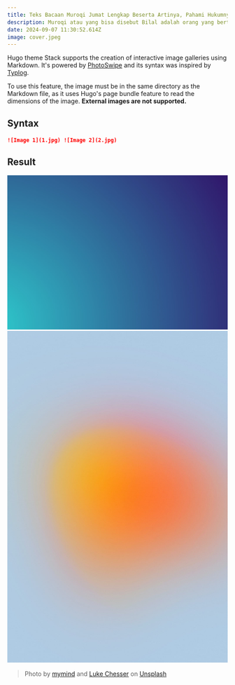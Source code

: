 ```yaml
---
title: Teks Bacaan Muroqi Jumat Lengkap Beserta Artinya, Pahami Hukumnya
description: Muroqi atau yang bisa disebut Bilal adalah orang yang bertugas membacakan bacaan-bacaan sebelum khatib naik mimbar untuk menyampaikan khutbah Jumat.
date: 2024-09-07 11:30:52.614Z
image: cover.jpeg
---
```


Hugo theme Stack supports the creation of interactive image galleries using Markdown. It's powered by [PhotoSwipe](https://photoswipe.com/) and its syntax was inspired by [Typlog](https://typlog.com/).

To use this feature, the image must be in the same directory as the Markdown file, as it uses Hugo's page bundle feature to read the dimensions of the image. **External images are not supported.**

## Syntax

```markdown
![Image 1](1.jpg) ![Image 2](2.jpg)
```

## Result

![Image 1](1.jpg) ![Image 2](2.jpg)

> Photo by [mymind](https://unsplash.com/@mymind) and [Luke Chesser](https://unsplash.com/@lukechesser) on [Unsplash](https://unsplash.com/)
